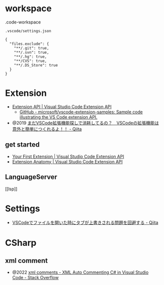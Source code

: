 # workspace

.code-workspace

`.vscode/settings.json`
```
{  
  "files.exclude": {  
    "**/.git": true,  
    "**/.svn": true,  
    "**/.hg": true,  
    "**/CVS": true,  
    "**/.DS_Store": true  
  }  
}
```

# Extension
- [Extension API | Visual Studio Code Extension API](https://code.visualstudio.com/api)
	- [GitHub - microsoft/vscode-extension-samples: Sample code illustrating the VS Code extension API.](https://github.com/microsoft/vscode-extension-samples)
- @2019 [まだVSCode拡張機能探しで消耗してるの？　VSCodeの拡張機能は意外と簡単につくれるよ！！ - Qiita](https://qiita.com/delmontz/items/abd075eacb1302fc184c)

## get started
- [Your First Extension | Visual Studio Code Extension API](https://code.visualstudio.com/api/get-started/your-first-extension)
- [Extension Anatomy | Visual Studio Code Extension API](https://code.visualstudio.com/api/get-started/extension-anatomy)

## LanguageServer
[[lsp]]

# Settings
- [VSCodeでファイルを開いた時にタブが上書きされる問題を回避する - Qiita](https://qiita.com/kgoto/items/265e3eb8a82778e33cfe)

# CSharp
##  xml comment
- @2022 [xml comments - XML Auto Commenting C# in Visual Studio Code - Stack Overflow](https://stackoverflow.com/questions/34275209/xml-auto-commenting-c-sharp-in-visual-studio-code)
